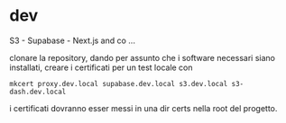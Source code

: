 # dev
S3 - Supabase - Next.js and co ... 

clonare la repository, dando per assunto che i software necessari siano installati, creare i certificati per un test locale con 
``` 
mkcert proxy.dev.local supabase.dev.local s3.dev.local s3-dash.dev.local
```
i certificati dovranno esser messi in una dir certs nella root del progetto.